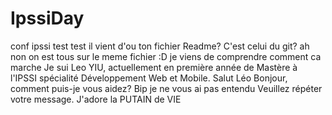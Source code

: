# IpssiDay
conf ipssi
test test
il vient d'ou ton fichier Readme?
C'est celui du git?
ah non on est tous sur le meme fichier :D
je viens de comprendre comment ca marche
Je sui Leo YIU, actuellement en première année de Mastère à l'IPSSI spécialité Développement Web et Mobile.
Salut Léo
Bonjour, comment puis-je vous aidez?
Bip je ne vous ai pas entendu Veuillez répéter votre message.
J'adore
la
PUTAIN
de
VIE



